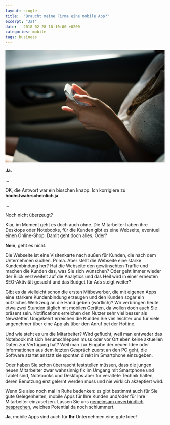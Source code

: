 ```yaml
---
layout: single
title:  "Braucht meine Firma eine mobile App?"
excerpt: "Ja!"
date:   2018-02-28 10:10:00 +0200
categories: mobile
tags: business
---
```


![Using phone](/assets/images/rawpixel-com-340967-unsplash.jpg)

__Ja.__

...

OK, die Antwort war ein bisschen knapp. Ich korrigiere zu __höchstwahrscheinlich ja__.

...

Noch nicht überzeugt?

Klar, im Moment geht es doch auch ohne. Die Mitarbeiter haben ihre Desktops oder Notebooks, für die Kunden gibt es eine Webseite, eventuell einen Online-Shop. Damit geht doch alles. Oder?

__Nein__, geht es nicht.

Die Webseite ist eine Visitenkarte nach außen für Kunden, die nach dem Unternehmen suchen. Prima. Aber stellt die Webseite eine starke Kundenbindung her? Hat die Webseite den gewünschten Traffic und machen die Kunden das, was Sie sich wünschen? Oder geht immer wieder der Blick verzweifelt auf die Analytics und das Heil wird in einer erneuten SEO-Aktivität gesucht und das Budget für Ads steigt weiter?

Gibt es da vielleicht schon die ersten Mitbewerber, die mit eigenen Apps eine stärkere Kundenbindung erzeugen und den Kunden sogar ein nützliches Werkzeug an die Hand geben (wörtlich)? Wir verbringen heute etwa zwei Stunden täglich mit mobilen Geräten, da wollen doch auch Sie präsent sein. Notifications erreichen den Nutzer sehr viel besser als Newsletter. Umgekehrt erreichen die Kunden Sie viel leichter und für viele angenehmer über eine App als über den Anruf bei der Hotline. 

Und wie steht es um die Mitarbeiter? Wird geflucht, weil man entweder das Notebook mit sich herumschleppen muss oder vor Ort eben keine aktuellen Daten zur Verfügung hat? Weil man zur Eingabe der neuen Idee oder Informationen aus dem letzten Gespräch zuerst an den PC geht, die Software startet anstatt sie spontan direkt im Smartphone einzugeben. 

Oder haben Sie schon überrascht feststellen müssen, dass die jungen neuen Mitarbeiter zwar wahnsinnig fix im Umgang mit Smartphone und Tablet sind, Notebooks und Desktops aber für veraltete Technik halten, deren Benutzung erst gelernt werden muss und nie wirklich akzeptiert wird.  

Wenn Sie also noch mal in Ruhe bedenken: es gibt bestimmt auch für Sie gute Gelegenheiten, mobile Apps für Ihre Kunden und/oder für Ihre Mitarbeiter einzusetzen. Lassen Sie uns [gemeinsam unverbindlich besprechen](/contact), welches Potential da noch schlummert. 

__Ja__, mobile Apps sind auch für __Ihr__ Unternehmen eine gute Idee!


